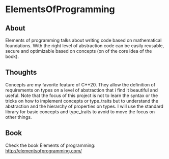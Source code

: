 # ElementsOfProgramming

## About
Elements of programming talks about writing code based on mathematical foundations. With the right level of abstraction code can be easily reusable, secure and optimizable based on concepts (on of the core idea of the book).

## Thoughts
Concepts are my favorite feature of C++20. They allow the definition of requirements on types on a level of abstraction that i find it beautiful and useful.
Note that the focus of this project is not to learn the syntax or the tricks on how to implement concepts 
or type_traits but to understand the abstraction and the hierarchy of properties on types.
I will use the standard library for basic concepts and type_traits to avoid to move the focus on other things.  


## Book
Check the book Elements of programming: http://elementsofprogramming.com/

